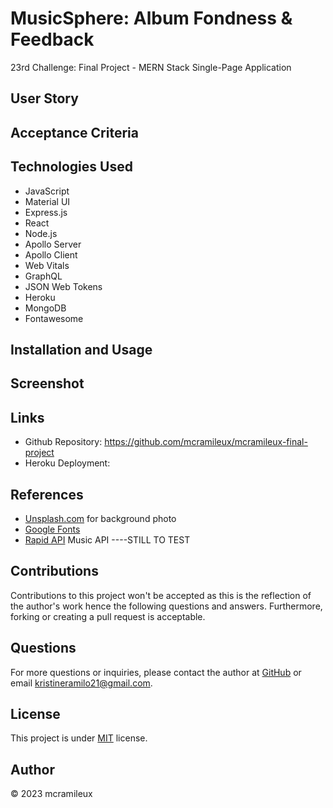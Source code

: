 # MusicSphere: Album Fondness & Feedback
23rd Challenge: Final Project - MERN Stack Single-Page Application

## User Story

## Acceptance Criteria

## Technologies Used
- JavaScript
- Material UI
- Express.js
- React
- Node.js
- Apollo Server
- Apollo Client
- Web Vitals
- GraphQL
- JSON Web Tokens
- Heroku
- MongoDB
- Fontawesome
  
## Installation and Usage

## Screenshot

## Links
- Github Repository: https://github.com/mcramileux/mcramileux-final-project
- Heroku Deployment:

## References
- [Unsplash.com](https://unsplash.com/photos/1oKxSKSOowE) for background photo
- [Google Fonts](https://fonts.google.com/specimen/Roboto)
- [Rapid API](https://rapidapi.com/Glavier/api/spotify23/) Music API ----STILL TO TEST

## Contributions
Contributions to this project won't be accepted as this is the reflection of the author's work hence the following questions and answers. Furthermore, forking or creating a pull request is acceptable.

## Questions
For more questions or inquiries, please contact the author at [GitHub](https://github.com/mcramileux) or email kristineramilo21@gmail.com.

## License
This project is under [MIT](https://choosealicense.com/licenses/mit/) license.

## Author
© 2023 mcramileux 
